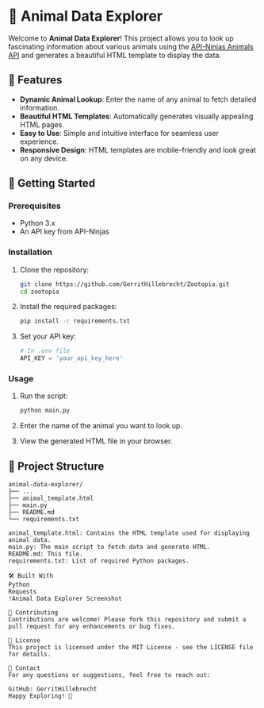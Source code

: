 # 🐾 Animal Data Explorer

Welcome to **Animal Data Explorer**! This project allows you to look up fascinating information about various animals
using the [API-Ninjas Animals API](https://api.api-ninjas.com/v1/animals) and generates a beautiful HTML template to
display the data.

## 🌟 Features

- **Dynamic Animal Lookup**: Enter the name of any animal to fetch detailed information.
- **Beautiful HTML Templates**: Automatically generates visually appealing HTML pages.
- **Easy to Use**: Simple and intuitive interface for seamless user experience.
- **Responsive Design**: HTML templates are mobile-friendly and look great on any device.

## 🚀 Getting Started

### Prerequisites

- Python 3.x
- An API key from API-Ninjas

### Installation

1. Clone the repository:
    ```bash
    git clone https://github.com/GerritHillebrecht/Zootopia.git
    cd zootopia
    ```

2. Install the required packages:
    ```bash
    pip install -r requirements.txt
    ```

3. Set your API key:
    ```python
    # In .env file
    API_KEY = 'your_api_key_here'
    ```

### Usage

1. Run the script:
    ```bash
    python main.py
    ```

2. Enter the name of the animal you want to look up.

3. View the generated HTML file in your browser.

## 📂 Project Structure

```plaintext
animal-data-explorer/
├── ...
├── animal_template.html
├── main.py
├── README.md
└── requirements.txt

animal_template.html: Contains the HTML template used for displaying animal data.
main.py: The main script to fetch data and generate HTML.
README.md: This file.
requirements.txt: List of required Python packages.

🛠️ Built With
Python
Requests
!Animal Data Explorer Screenshot

🤝 Contributing
Contributions are welcome! Please fork this repository and submit a pull request for any enhancements or bug fixes.

📜 License
This project is licensed under the MIT License - see the LICENSE file for details.

📧 Contact
For any questions or suggestions, feel free to reach out:

GitHub: GerritHillebrecht
Happy Exploring! 🐾